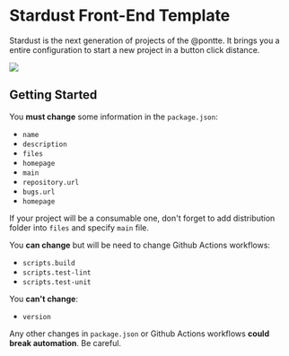 # Stardust Front-End Template

Stardust is the next generation of projects of the @pontte. It brings you a entire configuration to start a new project in a button click distance.

![](https://github.com/pontte/stardust/workflows/promote-prod-from-preprod-branch/badge.svg)

## Getting Started

You **must change** some information in the `package.json`:

- `name`
- `description`
- `files`
- `homepage`
- `main`
- `repository.url`
- `bugs.url`
- `homepage`

If your project will be a consumable one, don't forget to add distribution folder into `files` and specify `main` file.

You **can change** but will be need to change Github Actions workflows:

- `scripts.build`
- `scripts.test-lint`
- `scripts.test-unit`

You **can't change**:

- `version`

Any other changes in `package.json` or Github Actions workflows **could break automation**. Be careful.
